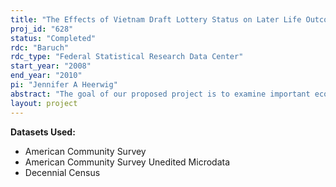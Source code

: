 ```yaml
---
title: "The Effects of Vietnam Draft Lottery Status on Later Life Outcomes"
proj_id: "628"
status: "Completed"
rdc: "Baruch"
rdc_type: "Federal Statistical Research Data Center"
start_year: "2008"
end_year: "2010"
pi: "Jennifer A Heerwig"
abstract: "The goal of our proposed project is to examine important economic, family, health, and residential outcomes in the Vietnam-era service cohort through an instrumental variable estimation. By using this statistical technique, we hope to provide the Census Bureau with estimates of the eﬀect of military service on the veteran population purged of selection bias. These estimates will demonstrate how Vietnam-era males, chosen randomly through the draft lottery, compare with the nonservice population on variables such as income, wealth accumulation, marital stability, and residential mobility. The analysis will provide important information about the later life characteristics of the male Vietnam-era population while highlighting the needs of aging Vietnam veterans."
layout: project
---
```


**Datasets Used:**

  - American Community Survey 
  - American Community Survey Unedited Microdata 
  - Decennial Census 

